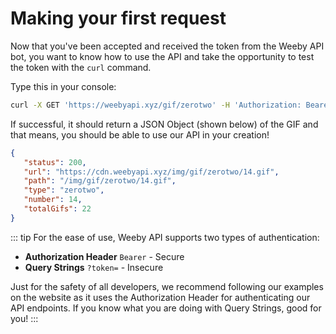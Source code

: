 # Making your first request
Now that you've been accepted and received the token from the Weeby API bot, you want to know how to use the API and take the opportunity to test the token with the `curl` command.

Type this in your console:
```sh
curl -X GET 'https://weebyapi.xyz/gif/zerotwo' -H 'Authorization: Bearer YOUR_TOKEN'
```

If successful, it should return a JSON Object (shown below) of the GIF and that means, you should be able to use our API in your creation!

```json
{
   "status": 200,
   "url": "https://cdn.weebyapi.xyz/img/gif/zerotwo/14.gif",
   "path": "/img/gif/zerotwo/14.gif",
   "type": "zerotwo",
   "number": 14,
   "totalGifs": 22
}
```

::: tip
For the ease of use, Weeby API supports two types of authentication:
- **Authorization Header** `Bearer` - Secure
- **Query Strings** `?token=` - Insecure

Just for the safety of all developers, we recommend following our examples on the website as it uses the Authorization Header for authenticating our API endpoints. If you know what you are doing with Query Strings, good for you!
:::